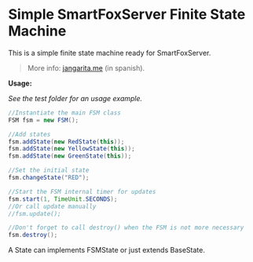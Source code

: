 # Simple SmartFoxServer Finite State Machine
This is a simple finite state machine ready for SmartFoxServer.

> More info: [jangarita.me](http://www.jangarita.me/maquina-de-estados-para-smartfoxserver) (in spanish).

**Usage:**

*See the test folder for an usage example.*

```java
//Instantiate the main FSM class
FSM fsm = new FSM();

//Add states
fsm.addState(new RedState(this));
fsm.addState(new YellowState(this));
fsm.addState(new GreenState(this));

//Set the initial state
fsm.changeState("RED");

//Start the FSM internal timer for updates
fsm.start(1, TimeUnit.SECONDS);
//Or call update manually
//fsm.update();

//Don't forget to call destroy() when the FSM is not more necessary
fsm.destroy();
```

A State can implements FSMState or just extends BaseState.

